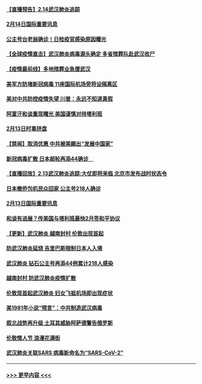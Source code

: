 #### [【直播预告】2.14武汉肺炎追踪](../pages/prog202/a102777141.md?t=02142122) 
#### [2月14日国际重要讯息](../pages/prog202/a102777073.md?t=02142122) 
#### [公主号台老翁确诊！日检疫官感染原因曝光](../pages/prog202/a102777075.md?t=02142122) 
#### [【全球疫情直击】武汉肺炎病毒源头确定 多省殡葬队赴武汉收尸](../pages/prog202/a102777026.md?t=02142122) 
#### [【疫情最前线】多地殡葬业急援武汉](../pages/prog202/a102776986.md?t=02142122) 
#### [美军方防堵新冠病毒 11座国际机场旁将设隔离区](../pages/prog202/a102776870.md?t=02142122) 
#### [美对中共防控疫情失望 川普：永远不知道真假](../pages/prog202/a102776836.md?t=02142122) 
#### [阿富汗和谈重现曙光 美国谨慎对待塔利班](../pages/prog202/a102776748.md?t=02142122) 
#### [2月13日时事拼盘](../pages/prog202/a102776689.md?t=02142122) 
#### [【禁闻】取消优惠 中共被美踢出“发展中国家”](../pages/prog202/a102776670.md?t=02142122) 
#### [新冠病毒扩散 日本邮轮再添44确诊　](../pages/prog202/a102776518.md?t=02142122) 
#### [【直播回放】2.13武汉肺炎追踪:大仗即将来临 北京市发布战时状态令](../pages/prog202/a102776399.md?t=02142122) 
#### [日本撤侨包机民众回家 公主号218人确诊](../pages/prog202/a102776346.md?t=02142122) 
#### [2月13日国际重要讯息](../pages/prog202/a102776339.md?t=02142122) 
#### [和谈有进展？传美国与塔利班最快2月签和平协议](../pages/prog202/a102776291.md?t=02142122) 
#### [【更新】武汉肺炎 越南封村 伦敦出现首起](../pages/prog202/a102770740.md?t=02142122) 
#### [防武汉肺炎延烧 吉里巴斯限制日本人入境](../pages/prog202/a102776276.md?t=02142122) 
#### [武汉肺炎 钻石公主号再添44例累计218人感染](../pages/prog202/a102776089.md?t=02142122) 
#### [越南封村 防武汉肺炎疫情扩散](../pages/prog202/a102776214.md?t=02142122) 
#### [伦敦现首起武汉肺炎 妇女飞抵机场即出现症状](../pages/prog202/a102776031.md?t=02142122) 
#### [美1981年小说“预言”：中共制造武汉病毒](../pages/prog202/a102775980.md?t=02142122) 
#### [叙北战势再升级 土耳其威胁阿萨德警告俄罗斯](../pages/prog202/a102775904.md?t=02142122) 
#### [伦敦情人节 浪漫花满街](../pages/prog202/a102775786.md?t=02142122) 
#### [武汉肺炎关联SARS 病毒新命名为“SARS-CoV-2”](../pages/prog202/a102775719.md?t=02142122) 

----
#### [ >>> 更早内容 <<< ](../indexes/prog202-earlier.md)
